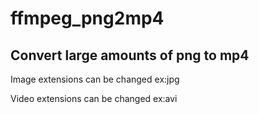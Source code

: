 # ffmpeg_png2mp4
## Convert large amounts of png to mp4

Image extensions can be changed
ex:jpg

Video extensions can be changed
ex:avi

